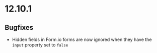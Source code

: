 # 12.10.1

## Bugfixes

* Hidden fields in Form.io forms are now ignored when they have the `input` property set to `false`
